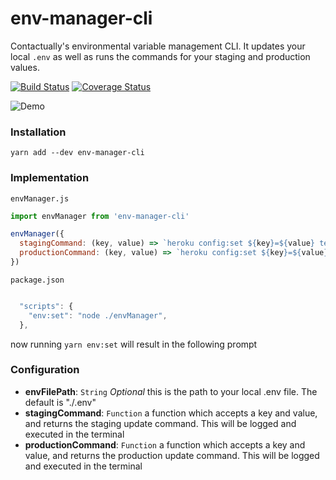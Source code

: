 # env-manager-cli
Contactually's environmental variable management CLI. It updates your local `.env` as well as runs the commands for your staging and production values.

[![Build Status](https://travis-ci.org/contactually/env-manager-cli.svg?branch=master)](https://travis-ci.org/contactually/env-manager-cli)
[![Coverage Status](https://coveralls.io/repos/github/contactually/env-manager-cli/badge.svg?branch=master)](https://coveralls.io/github/contactually/env-manager-cli?branch=master)

![Demo](https://github.com/contactually/env-manager-cli/blob/master/demo.gif?raw=true)


### Installation

```
yarn add --dev env-manager-cli
```

### Implementation
`envManager.js`
```javascript
import envManager from 'env-manager-cli'

envManager({
  stagingCommand: (key, value) => `heroku config:set ${key}=${value} test`,
  productionCommand: (key, value) => `heroku config:set ${key}=${value} prod`
})
```
`package.json`
```javascript

  "scripts": {
    "env:set": "node ./envManager",
  },
```

now running `yarn env:set` will result in the following prompt

### Configuration

  * **envFilePath**: `String` *Optional* this is the path to your local .env file. The default is "./.env"
  * **stagingCommand**: `Function` a function which accepts a key and value, and returns the staging update command. This will be logged and executed in the terminal
  * **productionCommand**: `Function` a function which accepts a key and value, and returns the production update command. This will be logged and executed in the terminal
